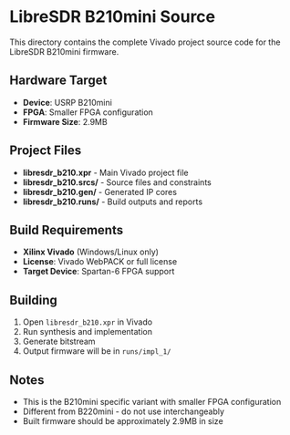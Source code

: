 # LibreSDR B210mini Source

This directory contains the complete Vivado project source code for the LibreSDR B210mini firmware.

## Hardware Target
- **Device**: USRP B210mini
- **FPGA**: Smaller FPGA configuration
- **Firmware Size**: 2.9MB

## Project Files
- **libresdr_b210.xpr** - Main Vivado project file
- **libresdr_b210.srcs/** - Source files and constraints
- **libresdr_b210.gen/** - Generated IP cores
- **libresdr_b210.runs/** - Build outputs and reports

## Build Requirements
- **Xilinx Vivado** (Windows/Linux only)
- **License**: Vivado WebPACK or full license
- **Target Device**: Spartan-6 FPGA support

## Building
1. Open `libresdr_b210.xpr` in Vivado
2. Run synthesis and implementation
3. Generate bitstream
4. Output firmware will be in `runs/impl_1/`

## Notes
- This is the B210mini specific variant with smaller FPGA configuration
- Different from B220mini - do not use interchangeably
- Built firmware should be approximately 2.9MB in size